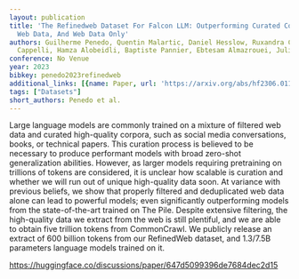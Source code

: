 ```yaml
---
layout: publication
title: 'The Refinedweb Dataset For Falcon LLM: Outperforming Curated Corpora With
  Web Data, And Web Data Only'
authors: Guilherme Penedo, Quentin Malartic, Daniel Hesslow, Ruxandra Cojocaru, Alessandro
  Cappelli, Hamza Alobeidli, Baptiste Pannier, Ebtesam Almazrouei, Julien Launay
conference: No Venue
year: 2023
bibkey: penedo2023refinedweb
additional_links: [{name: Paper, url: 'https://arxiv.org/abs/hf2306.01116'}]
tags: ["Datasets"]
short_authors: Penedo et al.
---
```

Large language models are commonly trained on a mixture of filtered web data and curated high-quality corpora, such as social media conversations, books, or technical papers. This curation process is believed to be necessary to produce performant models with broad zero-shot generalization abilities. However, as larger models requiring pretraining on trillions of tokens are considered, it is unclear how scalable is curation and whether we will run out of unique high-quality data soon. At variance with previous beliefs, we show that properly filtered and deduplicated web data alone can lead to powerful models; even significantly outperforming models from the state-of-the-art trained on The Pile. Despite extensive filtering, the high-quality data we extract from the web is still plentiful, and we are able to obtain five trillion tokens from CommonCrawl. We publicly release an extract of 600 billion tokens from our RefinedWeb dataset, and 1.3/7.5B parameters language models trained on it.

https://huggingface.co/discussions/paper/647d5099396de7684dec2d15